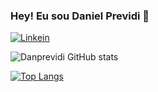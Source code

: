 ### Hey! Eu sou Daniel Previdi 🧩

[![Linkein](https://img.shields.io/badge/LinkedIn-0077B5?style=for-the-badge&logo=linkedin&logoColor=white)](https://www.linkedin.com/in/daniel-previdi-570736226/)

![Danprevidi GitHub stats](https://github-readme-stats.vercel.app/api?username=danprevidi&show_icons=true&theme=radical)

[![Top Langs](https://github-readme-stats.vercel.app/api/top-langs/?username=danprevidi&layout=compact)](https://github.com/danprevidi/github-readme-stats)
